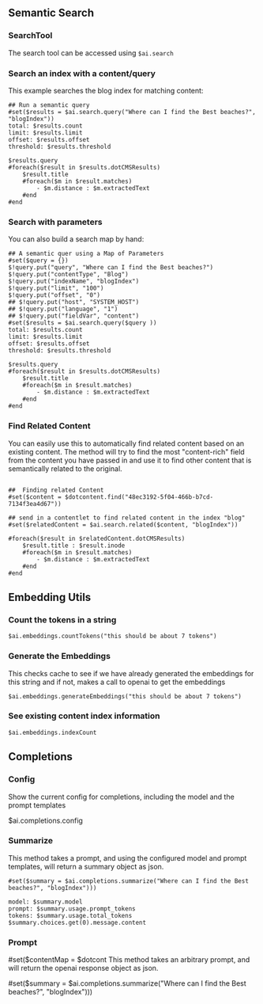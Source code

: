 ## Semantic Search
### SearchTool

The search tool can be accessed using `$ai.search`

### Search an index with a content/query 
This example searches the blog index for matching content:
```vtl
## Run a semantic query
#set($results = $ai.search.query("Where can I find the Best beaches?", "blogIndex"))
total: $results.count
limit: $results.limit
offset: $results.offset
threshold: $results.threshold

$results.query
#foreach($result in $results.dotCMSResults)
    $result.title
    #foreach($m in $result.matches)
        - $m.distance : $m.extractedText
    #end
#end

```

### Search with parameters
You can also build a search map by hand:

```vtl
## A semantic quer using a Map of Parameters
#set($query = {})
$!query.put("query", "Where can I find the Best beaches?")
$!query.put("contentType", "Blog")
$!query.put("indexName", "blogIndex")
$!query.put("limit", "100")
$!query.put("offset", "0")
## $!query.put("host", "SYSTEM_HOST")
## $!query.put("language", "1")
## $!query.put("fieldVar", "content")
#set($results = $ai.search.query($query ))
total: $results.count
limit: $results.limit
offset: $results.offset
threshold: $results.threshold

$results.query
#foreach($result in $results.dotCMSResults)
    $result.title
    #foreach($m in $result.matches)
        - $m.distance : $m.extractedText
    #end
#end
```

### Find Related Content
You can easily use this to automatically find related content based on an existing content. 
The method will try to find the most "content-rich" field from the content you have passed 
in and use it to find other content that is semantically related to the original.

```vtl

##  Finding related Content
#set($content = $dotcontent.find("48ec3192-5f04-466b-b7cd-7134f3ea4d67"))

## send in a contentlet to find related content in the index "blog"
#set($relatedContent = $ai.search.related($content, "blogIndex"))

#foreach($result in $relatedContent.dotCMSResults)
    $result.title : $result.inode
    #foreach($m in $result.matches)
        - $m.distance : $m.extractedText
    #end
#end

```


## Embedding Utils

### Count the tokens in a string 
```vtl
$ai.embeddings.countTokens("this should be about 7 tokens")
```

### Generate the Embeddings
This checks cache to see if we have already generated the embeddings for 
this string and if not, makes a call to openai to get the embeddings 
```vtl
$ai.embeddings.generateEmbeddings("this should be about 7 tokens")
```

### See existing content index information
```vtl
$ai.embeddings.indexCount
```


## Completions


### Config
Show the current config for completions, including the model and the prompt templates

$ai.completions.config

### Summarize

This method takes a prompt, and using the configured model and prompt templates, will return a summary object as json.

```vtl
#set($summary = $ai.completions.summarize("Where can I find the Best beaches?", "blogIndex")))

model: $summary.model
prompt: $summary.usage.prompt_tokens
tokens: $summary.usage.total_tokens
$summary.choices.get(0).message.content

```

### Prompt
#set($contentMap = $dotcont
This method takes an arbitrary  prompt, and will return the openai response object as json.




#set($summary = $ai.completions.summarize("Where can I find the Best beaches?", "blogIndex")))



